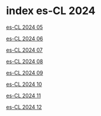 # index es-CL 2024

<a href="./05">es-CL 2024 05</a>

<a href="./06">es-CL 2024 06</a>

<a href="./07">es-CL 2024 07</a>

<a href="./08">es-CL 2024 08</a>

<a href="./09">es-CL 2024 09</a>

<a href="./10">es-CL 2024 10</a>

<a href="./11">es-CL 2024 11</a>

<a href="./12">es-CL 2024 12</a>
